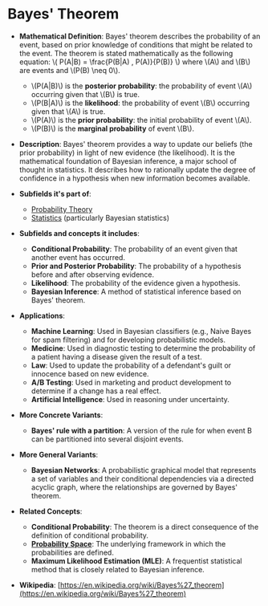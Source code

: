 # Bayes' Theorem

- **Mathematical Definition**: Bayes' theorem describes the probability of an event, based on prior knowledge of conditions that might be related to the event. The theorem is stated mathematically as the following equation:
  \\( P(A|B) = \frac{P(B|A) \, P(A)}{P(B)} \\)
  where \\(A\\) and \\(B\\) are events and \\(P(B) \neq 0\\).
    - \\(P(A|B)\\) is the **posterior probability**: the probability of event \\(A\\) occurring given that \\(B\\) is true.
    - \\(P(B|A)\\) is the **likelihood**: the probability of event \\(B\\) occurring given that \\(A\\) is true.
    - \\(P(A)\\) is the **prior probability**: the initial probability of event \\(A\\).
    - \\(P(B)\\) is the **marginal probability** of event \\(B\\).

- **Description**: Bayes' theorem provides a way to update our beliefs (the prior probability) in light of new evidence (the likelihood). It is the mathematical foundation of Bayesian inference, a major school of thought in statistics. It describes how to rationally update the degree of confidence in a hypothesis when new information becomes available.

- **Subfields it's part of**:
    - [Probability Theory](https://en.wikipedia.org/wiki/Probability_theory)
    - [Statistics](https://en.wikipedia.org/wiki/Statistics) (particularly Bayesian statistics)

- **Subfields and concepts it includes**:
    - **Conditional Probability**: The probability of an event given that another event has occurred.
    - **Prior and Posterior Probability**: The probability of a hypothesis before and after observing evidence.
    - **Likelihood**: The probability of the evidence given a hypothesis.
    - **Bayesian Inference**: A method of statistical inference based on Bayes' theorem.

- **Applications**:
    - **Machine Learning**: Used in Bayesian classifiers (e.g., Naive Bayes for spam filtering) and for developing probabilistic models.
    - **Medicine**: Used in diagnostic testing to determine the probability of a patient having a disease given the result of a test.
    - **Law**: Used to update the probability of a defendant's guilt or innocence based on new evidence.
    - **A/B Testing**: Used in marketing and product development to determine if a change has a real effect.
    - **Artificial Intelligence**: Used in reasoning under uncertainty.

- **More Concrete Variants**:
    - **Bayes' rule with a partition**: A version of the rule for when event B can be partitioned into several disjoint events.

- **More General Variants**:
    - **Bayesian Networks**: A probabilistic graphical model that represents a set of variables and their conditional dependencies via a directed acyclic graph, where the relationships are governed by Bayes' theorem.

- **Related Concepts**:
    - **Conditional Probability**: The theorem is a direct consequence of the definition of conditional probability.
    - **[Probability Space](./probability_space.md)**: The underlying framework in which the probabilities are defined.
    - **Maximum Likelihood Estimation (MLE)**: A frequentist statistical method that is closely related to Bayesian inference.

- **Wikipedia**: [https://en.wikipedia.org/wiki/Bayes%27_theorem](https://en.wikipedia.org/wiki/Bayes%27_theorem)
